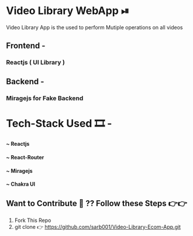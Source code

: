 # Video Library WebApp ⏯
 Video Library App is the used to perform Mutiple  operations on all videos  

 <h2>  Frontend  -  <h3>  Reactjs   (  UI  Library ) </h3>  </h2>  
 <h2>  Backend  -   <h3> Miragejs for Fake Backend </h3> </h2>    

 # Tech-Stack  Used 🎞 -
 <h4> ~ Reactjs  </h4> 
 <h4> ~ React-Router  </h4>
 <h4>  ~ Miragejs  </h4>
 <h4> ~ Chakra UI  </h4>
 
## Want to Contribute 👀 ??   Follow these Steps 👉👉
1) Fork This Repo
2) git clone 👉 https://github.com/sarb001/Video-Library-Ecom-App.git
